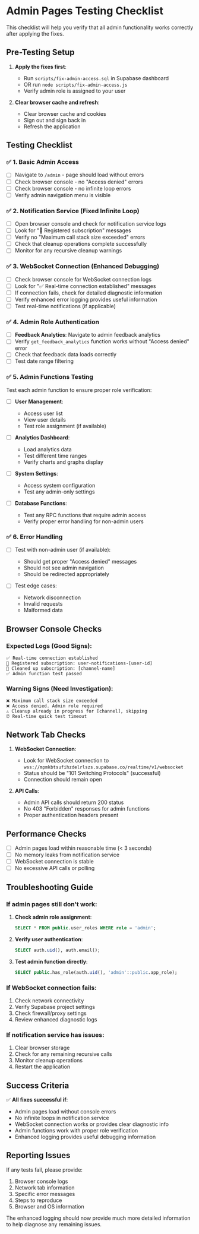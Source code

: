 # Admin Pages Testing Checklist

This checklist will help you verify that all admin functionality works correctly after applying the fixes.

## Pre-Testing Setup

1. **Apply the fixes first**:
   - Run `scripts/fix-admin-access.sql` in Supabase dashboard
   - OR run `node scripts/fix-admin-access.js`
   - Verify admin role is assigned to your user

2. **Clear browser cache and refresh**:
   - Clear browser cache and cookies
   - Sign out and sign back in
   - Refresh the application

## Testing Checklist

### ✅ 1. Basic Admin Access

- [ ] Navigate to `/admin` - page should load without errors
- [ ] Check browser console - no "Access denied" errors
- [ ] Check browser console - no infinite loop errors
- [ ] Verify admin navigation menu is visible

### ✅ 2. Notification Service (Fixed Infinite Loop)

- [ ] Open browser console and check for notification service logs
- [ ] Look for "📝 Registered subscription" messages
- [ ] Verify no "Maximum call stack size exceeded" errors
- [ ] Check that cleanup operations complete successfully
- [ ] Monitor for any recursive cleanup warnings

### ✅ 3. WebSocket Connection (Enhanced Debugging)

- [ ] Check browser console for WebSocket connection logs
- [ ] Look for "✅ Real-time connection established" messages
- [ ] If connection fails, check for detailed diagnostic information
- [ ] Verify enhanced error logging provides useful information
- [ ] Test real-time notifications (if applicable)

### ✅ 4. Admin Role Authentication

- [ ] **Feedback Analytics**: Navigate to admin feedback analytics
- [ ] Verify `get_feedback_analytics` function works without "Access denied" error
- [ ] Check that feedback data loads correctly
- [ ] Test date range filtering

### ✅ 5. Admin Functions Testing

Test each admin function to ensure proper role verification:

- [ ] **User Management**: 
  - Access user list
  - View user details
  - Test role assignment (if available)

- [ ] **Analytics Dashboard**:
  - Load analytics data
  - Test different time ranges
  - Verify charts and graphs display

- [ ] **System Settings**:
  - Access system configuration
  - Test any admin-only settings

- [ ] **Database Functions**:
  - Test any RPC functions that require admin access
  - Verify proper error handling for non-admin users

### ✅ 6. Error Handling

- [ ] Test with non-admin user (if available):
  - Should get proper "Access denied" messages
  - Should not see admin navigation
  - Should be redirected appropriately

- [ ] Test edge cases:
  - Network disconnection
  - Invalid requests
  - Malformed data

## Browser Console Checks

### Expected Logs (Good Signs):

```
✅ Real-time connection established
📝 Registered subscription: user-notifications-[user-id]
🧹 Cleaned up subscription: [channel-name]
✅ Admin function test passed
```

### Warning Signs (Need Investigation):

```
❌ Maximum call stack size exceeded
❌ Access denied. Admin role required
⚠️ Cleanup already in progress for [channel], skipping
⏰ Real-time quick test timeout
```

## Network Tab Checks

1. **WebSocket Connection**:
   - Look for WebSocket connection to `wss://mpmkbtsufihzdelrlszs.supabase.co/realtime/v1/websocket`
   - Status should be "101 Switching Protocols" (successful)
   - Connection should remain open

2. **API Calls**:
   - Admin API calls should return 200 status
   - No 403 "Forbidden" responses for admin functions
   - Proper authentication headers present

## Performance Checks

- [ ] Admin pages load within reasonable time (< 3 seconds)
- [ ] No memory leaks from notification service
- [ ] WebSocket connection is stable
- [ ] No excessive API calls or polling

## Troubleshooting Guide

### If admin pages still don't work:

1. **Check admin role assignment**:
   ```sql
   SELECT * FROM public.user_roles WHERE role = 'admin';
   ```

2. **Verify user authentication**:
   ```sql
   SELECT auth.uid(), auth.email();
   ```

3. **Test admin function directly**:
   ```sql
   SELECT public.has_role(auth.uid(), 'admin'::public.app_role);
   ```

### If WebSocket connection fails:

1. Check network connectivity
2. Verify Supabase project settings
3. Check firewall/proxy settings
4. Review enhanced diagnostic logs

### If notification service has issues:

1. Clear browser storage
2. Check for any remaining recursive calls
3. Monitor cleanup operations
4. Restart the application

## Success Criteria

✅ **All fixes successful if**:
- Admin pages load without console errors
- No infinite loops in notification service
- WebSocket connection works or provides clear diagnostic info
- Admin functions work with proper role verification
- Enhanced logging provides useful debugging information

## Reporting Issues

If any tests fail, please provide:
1. Browser console logs
2. Network tab information
3. Specific error messages
4. Steps to reproduce
5. Browser and OS information

The enhanced logging should now provide much more detailed information to help diagnose any remaining issues.
